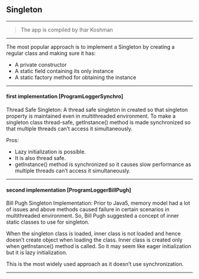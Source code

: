 ## Singleton
-------------------
> The app is compiled by Ihar Koshman
***

The most popular approach is to implement a Singleton by creating a regular class and making sure it has:

- A private constructor
- A static field containing its only instance
- A static factory method for obtaining the instance

***

#### first implementation [ProgramLoggerSynchro]
Thread Safe Singleton: A thread safe singleton in created so that singleton property is maintained even in multithreaded 
    environment. To make a singleton class thread-safe, getInstance() method is made synchronized so that multiple 
    threads can’t access it simultaneously.
    
Pros:
- Lazy initialization is possible.
- It is also thread safe.
- getInstance() method is synchronized so it causes slow performance as multiple threads can’t access it simultaneously.

***

#### second implementation [ProgramLoggerBillPugh]
Bill Pugh Singleton Implementation: Prior to Java5, memory model had a lot of issues and above methods caused failure 
    in certain scenarios in multithreaded environment. So, Bill Pugh suggested a concept of inner static classes to use 
    for singleton.

When the singleton class is loaded, inner class is not loaded and hence doesn’t create object when loading the class. 
    Inner class is created only when getInstance() method is called. So it may seem like eager initialization but it 
    is lazy initialization.
    
This is the most widely used approach as it doesn’t use synchronization.

***